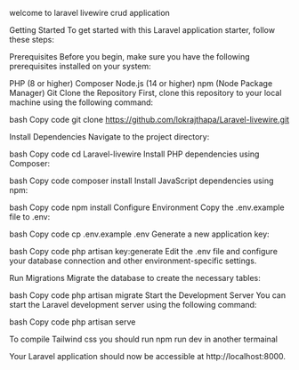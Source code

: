 
welcome to laravel livewire crud application

Getting Started
To get started with this Laravel application starter, follow these steps:

Prerequisites
Before you begin, make sure you have the following prerequisites installed on your system:

PHP (8 or higher)
Composer
Node.js (14 or higher)
npm (Node Package Manager)
Git
Clone the Repository
First, clone this repository to your local machine using the following command:

bash
Copy code
git clone https://github.com/lokrajthapa/Laravel-livewire.git


Install Dependencies
Navigate to the project directory:

bash
Copy code
cd Laravel-livewire
Install PHP dependencies using Composer:

bash
Copy code
composer install
Install JavaScript dependencies using npm:

bash
Copy code
npm install
Configure Environment
Copy the .env.example file to .env:

bash
Copy code
cp .env.example .env
Generate a new application key:

bash
Copy code
php artisan key:generate
Edit the .env file and configure your database connection and other environment-specific settings.

Run Migrations
Migrate the database to create the necessary tables:

bash
Copy code
php artisan migrate
Start the Development Server
You can start the Laravel development server using the following command:

bash
Copy code
php artisan serve

To compile Tailwind css  you should run 
npm run dev in another termainal 


Your Laravel application should now be accessible at http://localhost:8000.


